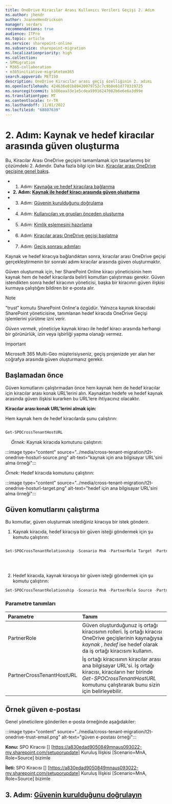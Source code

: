 ```yaml
---
title: OneDrive Kiracılar Arası Kullanıcı Verileri Geçişi 2. Adım
ms.author: jhendr
author: JoanneHendrickson
manager: serdars
recommendations: true
audience: ITPro
ms.topic: article
ms.service: sharepoint-online
ms.subservice: sharepoint-migration
ms.localizationpriority: high
ms.collection:
- SPMigration
- M365-collaboration
- m365initiative-migratetom365
search.appverid: MET150
description: OneDrive Kiracılar arası geçiş özelliğinin 2. adımı
ms.openlocfilehash: 424636e01b89420979752c7c9b0e61d778319725
ms.sourcegitcommit: b386eaa33e1e5cdea59916247082b6e6e6a3d99e
ms.translationtype: MT
ms.contentlocale: tr-TR
ms.lasthandoff: 11/01/2022
ms.locfileid: "68807639"
---
```

# <a name="step-2-establishing-trust-between-the-source-and-target-tenants"></a>2. Adım: Kaynak ve hedef kiracılar arasında güven oluşturma

Bu, Kiracılar Arası OneDrive geçişini tamamlamak için tasarlanmış bir çözümdeki 2. Adımdır. Daha fazla bilgi için bkz. [Kiracılar arası OneDrive geçişine genel bakış](cross-tenant-onedrive-migration.md).

- 1. Adım: [Kaynağa ve hedef kiracılara bağlanma](cross-tenant-onedrive-migration-step1.md)
- **2. Adım: [Kaynak ile hedef kiracı arasında güven oluşturma](cross-tenant-onedrive-migration-step2.md)** 
- 3. Adım: [Güvenin kurulduğunu doğrulama](cross-tenant-onedrive-migration-step3.md) 
- 4. Adım: [Kullanıcıları ve grupları önceden oluşturma](cross-tenant-onedrive-migration-step4.md)  
- 5. Adım: [Kimlik eşlemesini hazırlama](cross-tenant-onedrive-migration-step5.md)
- 6. Adım: [Kiracılar arası OneDrive geçişi başlatma](cross-tenant-onedrive-migration-step6.md)
- 7. Adım: [Geçiş sonrası adımları](cross-tenant-onedrive-migration-step7.md)

Kaynak ve hedef kiracıya bağlandıktan sonra, kiracılar arası OneDrive geçişi gerçekleştirmenin bir sonraki adımı kiracılar arasında güven oluşturmaktır.

Güven oluşturmak için, her SharePoint Online kiracı yöneticisinin hem kaynak hem de hedef kiracılarda belirli komutları çalıştırması gerekir. Güven istendikten sonra hedef kiracının yöneticisi, başka bir kiracının güven ilişkisi kurmaya çalıştığını bildiren bir e-posta alır.

>[!Note]
>"trust" komutu SharePoint Online'a özgüdür. Yalnızca kaynak kiracıdaki SharePoint yöneticisine, tanımlanan hedef kiracıda OneDrive Geçişi işlemlerini yürütme izni verir. 
>
>*Güven vermek*, yöneticiye kaynak kiracı ile hedef kiracı arasında herhangi bir görünürlük, izin veya işbirliği yapma olanağı vermez. 

>[!Important]
>Microsoft 365 Multi-Geo müşterisiyseniz, geçiş projenizde yer alan her coğrafya arasında güven oluşturmanız gerekir.
>

## <a name="before-you-begin"></a>Başlamadan önce

Güven komutlarını çalıştırmadan önce hem kaynak hem de hedef kiracılar için kiracılar arası konak URL'lerini alın. Kaynaktan hedefe ve hedef kaynak arasında güven ilişkisi kurarken bu URL'lere ihtiyacınız olacaktır. 

**Kiracılar arası konak URL'lerini almak için:**

Hem kaynak hem de hedef kiracılarda şunu çalıştırın:

```powershell

Get-SPOCrossTenantHostURL
``` 

 
*Örnek:* Kaynak kiracıda komutunu çalıştırın:

 :::image type="content" source="../media/cross-tenant-migration/t2t-onedrive-hosturl-source.png" alt-text="kaynak için ana bilgisayar URL'sini alma örneği":::

*Örnek:* Hedef kiracıda komutunu çalıştırın:

:::image type="content" source="../media/cross-tenant-migration/t2t-onedrive-hosturl-target.png" alt-text="hedef için ana bilgisayar URL'sini alma örneği":::
 


## <a name="run-the-trust-commands"></a>Güven komutlarını çalıştırma
Bu komutlar, güven oluşturmak istediğiniz kiracıya bir istek gönderir.

1. Kaynak kiracıda, hedef kiracıya bir güven isteği göndermek için şu komutu çalıştırın:

```powershell

Set-SPOCrossTenantRelationship -Scenario MnA -PartnerRole Target -PartnerCrossTenantHostUrl <TARGETCrossTenantHostUrl>
 
``` 

</br>

2. Hedef kiracıda, kaynak kiracıya bir güven isteği göndermek için şu komutu çalıştırın:

```powershell
Set-SPOCrossTenantRelationship -Scenario MnA -PartnerRole Source -PartnerCrossTenantHostUrl <SOURCECrossTenantHostUrl>
```

 
### <a name="parameter-definitions"></a>Parametre tanımları

|Parametre|Tanım|
|:-----|:-----|
|PartnerRole|Güven oluşturduğunuz iş ortağı kiracısının rolleri.  İş ortağı kiracısı OneDrive geçişlerinin kaynağıysa *kaynak* , *hedef* ise hedef olarak da iş ortağı kiracısını kullanın.
|PartnerCrossTenantHostURL|İş ortağı kiracısının kiracılar arası ana bilgisayar URL'si. İş ortağı kiracısı, kiracıların her birinde *Get-SPOCrossTenantHostURL* komutunu çalıştırarak bunu sizin için belirleyebilir.|

## <a name="sample-trust-email"></a>Örnek güven e-postası
Genel yöneticilere gönderilen e-posta örneğinde aşağıdakiler:


:::image type="content" source="../media/cross-tenant-migration/t2t-onedrive-trust-email.png" alt-text="güven e-postası örneği":::


**Konu:**  SPO Kiracısı [] [https://a830edad9050849mnaus093022-my.sharepoint.com/setuporupdate] Kuruluş İlişkisi [Scenario=MnA, Role=Source] bizimle

**İleti:**  SPO Kiracısı [] [https://a830edad9050849mnaus093022-my.sharepoint.com/setuporupdate] Kuruluş İlişkisi [Scenario=MnA, Role=Source] bizimle


## <a name="step-3-verify-that-trust-has-been-established"></a>3. Adım: [Güvenin kurulduğunu doğrulayın](cross-tenant-onedrive-migration-step3.md)